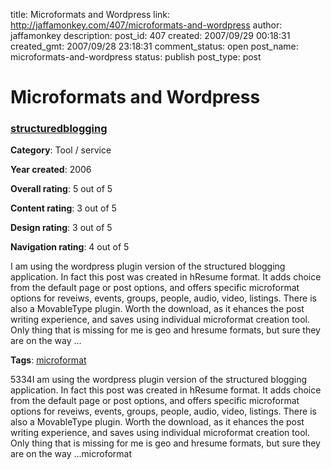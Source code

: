 title: Microformats and Wordpress
link: http://jaffamonkey.com/407/microformats-and-wordpress
author: jaffamonkey
description: 
post_id: 407
created: 2007/09/29 00:18:31
created_gmt: 2007/09/28 23:18:31
comment_status: open
post_name: microformats-and-wordpress
status: publish
post_type: post

<!--<div class='hreview'>					<h3 class='item fn'><a class='url' href='http://structuredblogging.org'>structuredblogging</a></h3>						<p><b>Category</b>: Tool / service</p>						<p><b>Year created</b>: 2006</p>				<div><b>Overall rating</b>: <span class="rating">5</span> out of 5<div class="sb-fullstar"> </div><div class="sb-fullstar"> </div><div class="sb-fullstar"> </div><div class="sb-fullstar"> </div><div class="sb-fullstar"> </div><div style="clear:left;"></div></div>		<div><b>Content rating</b>: <span class="rating">3</span> out of 5<div class="sb-fullstar"> </div><div class="sb-fullstar"> </div><div class="sb-fullstar"> </div><div class="sb-emptystar"> </div><div class="sb-emptystar"> </div><div style="clear:left;"></div></div>		<div><b>Design rating</b>: <span class="rating">3</span> out of 5<div class="sb-fullstar"> </div><div class="sb-fullstar"> </div><div class="sb-fullstar"> </div><div class="sb-emptystar"> </div><div class="sb-emptystar"> </div><div style="clear:left;"></div></div>		<div><b>Navigation rating</b>: <span class="rating">4</span> out of 5<div class="sb-fullstar"> </div><div class="sb-fullstar"> </div><div class="sb-fullstar"> </div><div class="sb-fullstar"> </div><div class="sb-emptystar"> </div><div style="clear:left;"></div></div>		<div class='description'>I am using the wordpress plugin version of the structured blogging application.  In fact this post was created in hResume format.  It adds choice from the default page or post options, and offers specific microformat options for reveiws, events, groups, people, audio, video, listings.  There is also a MovableType plugin.  Worth the download, as it ehances the post writing experience, and saves using individual microformat creation tool.  Only thing that is missing for me is geo and hresume formats, but sure they are on the way ...</div>		<p><b>Tags</b>:  <a class="tag" rel="tag" href='http://www.mcping.com/tags/microformat'>microformat</a></p>	</div>-->

# Microformats and Wordpress

### [structuredblogging](http://structuredblogging.org)

**Category**: Tool / service

**Year created**: 2006

**Overall rating**: 5 out of 5

**Content rating**: 3 out of 5

**Design rating**: 3 out of 5

**Navigation rating**: 4 out of 5

I am using the wordpress plugin version of the structured blogging application. In fact this post was created in hResume format. It adds choice from the default page or post options, and offers specific microformat options for reveiws, events, groups, people, audio, video, listings. There is also a MovableType plugin. Worth the download, as it ehances the post writing experience, and saves using individual microformat creation tool. Only thing that is missing for me is geo and hresume formats, but sure they are on the way ...

**Tags**: [microformat](http://www.mcping.com/tags/microformat)

5334I am using the wordpress plugin version of the structured blogging application. In fact this post was created in hResume format. It adds choice from the default page or post options, and offers specific microformat options for reveiws, events, groups, people, audio, video, listings. There is also a MovableType plugin. Worth the download, as it ehances the post writing experience, and saves using individual microformat creation tool. Only thing that is missing for me is geo and hresume formats, but sure they are on the way ...microformat